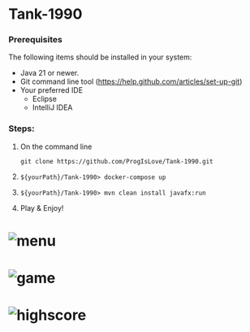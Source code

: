 # Tank-1990

### Prerequisites
The following items should be installed in your system:
* Java 21 or newer.
* Git command line tool (https://help.github.com/articles/set-up-git)
* Your preferred IDE
  * Eclipse
  * IntelliJ IDEA
 
 ### Steps:
 
 1) On the command line
    ```
    git clone https://github.com/ProgIsLove/Tank-1990.git
    ```
 2) ```
    ${yourPath}/Tank-1990> docker-compose up
    ```   
 3) ```
    ${yourPath}/Tank-1990> mvn clean install javafx:run
    ```
 
 3) Play & Enjoy!
 
# <img alt="menu" src="https://imgur.com/wkXlava.png">
 
# <img alt="game" src="https://imgur.com/VLz9XNm.png">

# <img alt="highscore" src="https://imgur.com/IEXIeRG.png">


